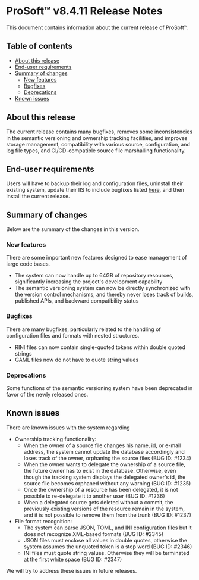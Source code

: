 # __ProSoft__&trade; v8.4.11 Release Notes

This document contains information about the current release of ProSoft&trade;.

## Table of contents

* [About this release](#about-this-release)
* [End-user requirements](#end-user-requirements)
* [Summary of changes](#summary-of-changes)
  * [New features](#new-features)
  * [Bugfixes](#bugfixes)
  * [Deprecations](#deprecations)
* [Known issues](#known-issues)

## About this release

The current release contains many bugfixes, removes some inconsistencies in the semantic versioning and ownership tracking facilities, and improves storage management, compatibility with various source, configuration, and log file types, and CI/CD-compatible source file marshalling functionality.

## End-user requirements

Users will have to backup their log and configuration files, uninstall their existing system, update their IIS to include bugfixes listed [here](https://www.bogus-bugfixes.com), and then install the current release.

## Summary of changes

Below are the summary of the changes in this version.

### New features

There are some important new features designed to ease management of large code bases.

* The system can now handle up to 64GB of repository resources, significantly increasing the project's development capability
* The semantic versioning system can now be directly synchronized with the version control mechanisms, and thereby never loses track of builds, published APIs, and backward compatibility status

### Bugfixes

There are many bugfixes, particularly related to the handling of configuration files and formats with nested structures.

* RINI files can now contain single-quoted tokens within double quoted strings
* GAML files now do not have to quote string values

### Deprecations

Some functions of the semantic versioning system have been deprecated in favor of the newly released ones.

## Known issues

There are known issues with the system regarding

* Ownership tracking functionality:
  * When the owner of a source file changes his name, id, or e-mail address, the system cannot update the database accordingly and loses track of the owner, orphaning the source files (BUG ID: #1234)
  * When the owner wants to delegate the ownership of a source file, the future owner has to exist in the database. Otherwise, even though the tracking system displays the delegated owner's id, the source file becomes orphaned without any warning (BUG ID: #1235)
  * Once the ownership of a resource has been delegated, it is not possible to re-delegate it to another user (BUG ID: #1236)
  * When a delegated source gets deleted without a commit, the previously existing versions of the resource remain in the system, and it is not possible to remove them from the trunk (BUG ID: #1237)
* File format recognition:
  * The system can parse JSON, TOML, and INI configuration files but it does not recognize XML-based formats (BUG ID: #2345)
  * JSON files must enclose all values in double quotes, otherwise the system assumes the unquoted token is a stop word (BUG ID: #2346)
  * INI files must quote string values. Otherwise they will be terminated at the first white space (BUG ID: #2347)

We will try to address these issues in future releases.
